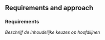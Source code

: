 ## Requirements and approach

### Requirements

*Beschrijf de inhoudelijke keuzes op hoofdlijnen*




